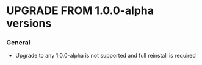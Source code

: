 UPGRADE FROM 1.0.0-alpha versions
=======================

### General

  * Upgrade to any 1.0.0-alpha is not supported and full reinstall is required
  